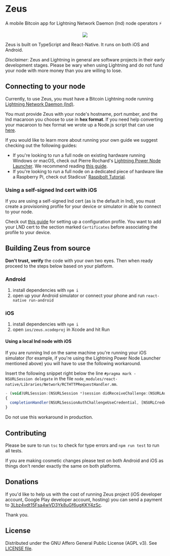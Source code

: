 # Zeus
A mobile Bitcoin app for Lightning Network Daemon (lnd) node operators ⚡️

<p align="center"><img src="https://user-images.githubusercontent.com/47701173/52906403-29e5ad80-3219-11e9-9d79-e73e812a0d30.png"></p>

Zeus is built on TypeScript and React-Native. It runs on both iOS and Android.

*Disclaimer*: Zeus and Lightning in general are software projects in their early development stages. Please be wary when using Lightning and do not fund your node with more money than you are willing to lose.

## Connecting to your node

Currently, to use Zeus, you must have a Bitcoin Lightning node running 
[Lightning Network Daemon (lnd)](https://github.com/LightningNetwork/lnd).

You must provide Zeus with your node's hostname, port number, and the lnd macaroon you choose to use in **hex format**. If you need help converting your macaroon to hex format we wrote up a Node.js script that can use 
[here](https://github.com/ZeusLN/lnd-hex-macaroon-generator/).

If you would like to learn more about running your own guide we suggest checking out the following guides:
* If you're looking to run a full node on existing hardware running Windows or macOS, check out Pierre Rochard's 
[Lightning Power Node Launcher](https://github.com/PierreRochard/node-launcher). 
We recommend reading 
[this guide](https://medium.com/lightning-power-users/windows-macos-lightning-network-284bd5034340).
* If you're looking to run a full node on a dedicated piece of hardware like a Raspberry Pi, check out Stadicus' 
[Raspibolt Tutorial](https://github.com/Stadicus/guides/tree/master/raspibolt).

### Using a self-signed lnd cert with iOS

If you are using a self-signed lnd cert (as is the default in lnd), you must create a provisioning profile for your device or simulator in able to connect to your node.

Check out 
[this guide](https://www.howtogeek.com/253325/how-to-create-an-ios-configuration-profile-and-alter-hidden-settings/) 
for setting up a configuration profile. You want to add your LND cert to the section marked `Certificates` before associating the profile to your device.

## Building Zeus from source

**Don't trust, verify** the code with your own two eyes. Then when ready proceed to the steps below based on your platform.

### Android
1. install dependencies with `npm i`
2. open up your Android simulator or connect your phone and run `react-native run-android`

### iOS
1. install dependencies with `npm i`
2. open `ios/zeus.xcodeproj` in Xcode and hit Run

#### Using a local lnd node with iOS

If you are running lnd on the same machine you're running your iOS simulator (for example, if you're using the Lightning Power Node Launcher mentioned above) you will have to use the following workaround.

Insert the following snippet right below the line `#pragma mark - NSURLSession delegate` in the file `node_modules/react-native/Libraries/Network/RCTHTTPRequestHandler.mm`.

```js
- (void)URLSession:(NSURLSession *)session didReceiveChallenge:(NSURLAuthenticationChallenge *)challenge completionHandler:(void (^)(NSURLSessionAuthChallengeDisposition disposition, NSURLCredential *credential))completionHandler
{
  completionHandler(NSURLSessionAuthChallengeUseCredential, [NSURLCredential credentialForTrust:challenge.protectionSpace.serverTrust]);
}
```

Do not use this workaround in production.

## Contributing

Please be sure to run `tsc` to check for type errors and `npm run test` to run all tests.

If you are making cosmetic changes please test on both Android and iOS as things don't render exactly the same on both platforms.

## Donations

If you'd like to help us with the cost of running Zeus project (iOS developer account, Google Play developer account, hosting) you can send a payment to 
[3Lbz4vdt15Fsa4wVD3Yk8uGf6ugKKY4zSc](https://blockstream.info/address/3Lbz4vdt15Fsa4wVD3Yk8uGf6ugKKY4zSc).

Thank you.

## License

Distributed under the GNU Affero General Public License (AGPL v3). See [LICENSE file](LICENSE).
